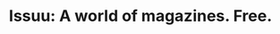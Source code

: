 ---
description: 全球免费杂志集合，此app一出，谁与争锋？
layout: post
results:
- primaryGenreName: News
  version: '1.0.1'
  artworkUrl100: http://a278.phobos.apple.com/us/r30/Purple3/v4/ce/fa/03/cefa0387-1c86-b528-314f-4f1d2b9f40bd/mzl.ystgpjqk.png
  trackViewUrl: https://itunes.apple.com/cn/app/issuu-world-magazines.-free./id914453825?mt=8&uo=4
  artworkUrl60: http://a741.phobos.apple.com/us/r30/Purple3/v4/11/14/52/11145257-d06b-a5a6-9928-5e67703d8cd0/Icon_2x.png
  minimumOsVersion: '7.0'
  sellerName: Issuu
  supportedDevices:
  - iPhone4
  - iPadMini4G
  - iPadFourthGen4G
  - iPad2Wifi
  - iPhone5c
  - iPhone5
  - iPhone4S
  - iPadThirdGen4G
  - iPadFourthGen
  - iPad23G
  - iPadMini
  - iPhone5s
  - iPodTouchFifthGen
  - iPadThirdGen
  genres:
  - 新闻
  - 生活
  trackName: 'Issuu: A world of magazines. Free.'
  description: "Discover the world’s best content with an endless variety
    of magazines on issuu. Reimagined for iOS, this beautifully crafted app
    delivers an incredible reading experience, where magazines on every topic
    from around the world are available free of charge. To get started, tap
    any publication that inspires you. issuu will learn your interests and
    set you on an endless path of content discovery through our world of magazines.
    \n\nKeep up with the latest trends in fashion from NYT Style or V Magazine.
    Try out new recipes from Sauce or Everyday Food. Stay current with your
    favorite sports with Red Bulletin or Sport Magazine. Plan your next project
    with ideas from American Craft or Emma. Drag your favorites into your
    Offline Reading List and read your magazines on the go, no WiFi necessary
    (delayed subway commutes and endless plane rides, rejoice).\n\nCustomize
    your feed by picking interests you enjoy, and issuu’s smart content recommendation
    engine learns as you read. You’ll find content you love mixed with new
    and exciting magazines in a continuous stream personalized to your interests.
    \ \n\nDownload the app and start discovering. \n\n- Explore over 18 million
    publications for free, on topics ranging from family, fashion, design,
    sports, photography, weddings, technology, and style, to science, medicine,
    food, travel and more.\n- Browse through over 20,000 new publications
    added daily in 30 languages from around the globe.\n- Read content on
    the go with your “Offline Reading List,” where you can save publications
    to read later, even without WiFi or a network connection.\n- Read without
    squinting. Words are presented in stunning clarity and detail with unlimited
    zoom.\n- Research across thousands of educational materials, from academic
    publications to primary textbooks.\n- Personalize your feed and follow
    select publishers, readers, and brands you love.\n- Stack collections
    of your favorite magazines to create a seamless reading experience across
    all your devices.\n- Discover magazines and catalogs hand-picked by our
    editorial staff on everything from photography to travel, from fashion
    to food.\n\n\nStay up to date with issuu\n\nVisit our website http://www.issuu.com
    and join the conversation:\n\nTwitter: http://www.twitter.com/issuu\nFacebook:
    http://www.facebook.com/issuu\nGoogle+: https://plus.google.com/+issuu\nYouTube:
    http://www.youtube.com/channel/UCbGADY4gkWx2GT__dbcelSA"
  price: 0
  trackId: 914453825
  releaseDate: '2014-09-18T07:00:00Z'
  screenshotUrls:
  - http://a2.mzstatic.com/us/r30/Purple4/v4/4d/9c/0f/4d9c0f3e-e215-a97c-e276-4b1a880bc5c4/screen1136x1136.jpeg
  - http://a5.mzstatic.com/us/r30/Purple4/v4/75/33/19/75331982-3c53-0943-5114-9b0c97602837/screen1136x1136.jpeg
  - http://a2.mzstatic.com/us/r30/Purple3/v4/56/17/15/561715ac-8725-2086-2bcc-bf624d6a5289/screen1136x1136.jpeg
  - http://a5.mzstatic.com/us/r30/Purple4/v4/80/32/02/803202a1-fe2a-9cd7-3f63-6346d549d9ab/screen1136x1136.jpeg
  - http://a1.mzstatic.com/us/r30/Purple4/v4/2c/1a/f2/2c1af24e-88ab-e5e3-d303-4fdea58f668a/screen1136x1136.jpeg
  artistViewUrl: https://itunes.apple.com/cn/artist/issuu/id374443713?uo=4
  primaryGenreId: 6009
  userRatingCount: 5
  kind: software
  fileSizeBytes: '41747580'
  bundleId: com.issuu.app
  releaseNotes: '* bugfixes and optimizations


    We''re always waiting for your questions and comments at help.issuu.com,
    and if you like what you see don''t forget to rate us. Thanks!'
  sellerUrl: http://www.issuu.com/app
  artistName: Issuu
  trackCensoredName: 'Issuu: A world of magazines. Free.'
  isGameCenterEnabled: false
  contentAdvisoryRating: 17+
  languageCodesISO2A:
  - EN
  - FR
  - PT
  - ES
  trackContentRating: 17+
  features:
  - iosUniversal
  averageUserRating: 5
  wrapperType: software
  artworkUrl512: http://a278.phobos.apple.com/us/r30/Purple3/v4/ce/fa/03/cefa0387-1c86-b528-314f-4f1d2b9f40bd/mzl.ystgpjqk.png
  formattedPrice: 免费
  artistId: 374443713
  genreIds:
  - '6009'
  - '6012'
  currency: CNY
  ipadScreenshotUrls:
  - http://a4.mzstatic.com/us/r30/Purple3/v4/84/a0/28/84a02887-bf3c-8271-0d72-63392279fd42/screen480x480.jpeg
  - http://a4.mzstatic.com/us/r30/Purple4/v4/f3/e2/e2/f3e2e2e5-c924-afd4-73a5-32394d14a3e0/screen480x480.jpeg
  - http://a5.mzstatic.com/us/r30/Purple5/v4/9a/59/59/9a5959cc-a536-0d5e-079f-ff642811c09a/screen480x480.jpeg
  - http://a3.mzstatic.com/us/r30/Purple4/v4/94/69/80/946980b3-2a37-0f83-e57a-1e84854cd29b/screen480x480.jpeg
  - http://a5.mzstatic.com/us/r30/Purple4/v4/84/02/5f/84025f37-9e31-f867-024c-1840ee7ee6d2/screen480x480.jpeg
category: 新闻
tags: tag1
resultCount: 1
title: 'Issuu: A world of magazines. Free.'

---